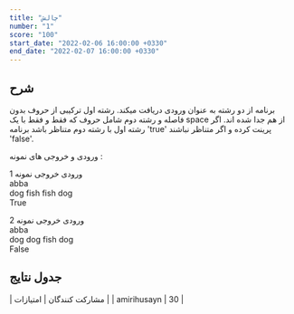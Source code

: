 ```yaml
---
title: "چالش"
number: "1"
score: "100"
start_date: "2022-02-06 16:00:00 +0330"
end_date: "2022-02-07 16:00:00 +0330"
---
```


## شرح

برنامه از دو رشته به عنوان ورودی دریافت میکند. رشته اول ترکیبی از حروف بدون فاصله و رشته دوم شامل حروف که فقط و فقط با یک space از هم جدا شده اند. اگر رشته اول با رشته دوم متناظر باشد برنامه 'true' پرینت کرده و اگر متناظر نباشند 'false'.

ورودی و خروجی های نمونه :

ورودی خروجی نمونه 1   
abba   
dog fish fish dog   
True   

ورودی خروجی نمونه 2   
abba    
dog dog fish dog   
False   

## جدول نتایج

| مشارکت کنندگان | امتیازات |
| amirihusayn | 30 |
